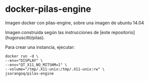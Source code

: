 # docker-pilas-engine
Imagen docker con pilas-engine, sobre una imagen de ubuntu 14.04

Imagen construida según las instrucciones de [este repositorio] (hugoruscitti/pilas).


Para crear una instancia, ejecutar:
```
docker run -d \
--env="DISPLAY" \
--env="QT_X11_NO_MITSHM=1" \
--volume="/tmp/.X11-unix:/tmp/.X11-unix:rw" \
jsarangoq/pilas-engine
```
